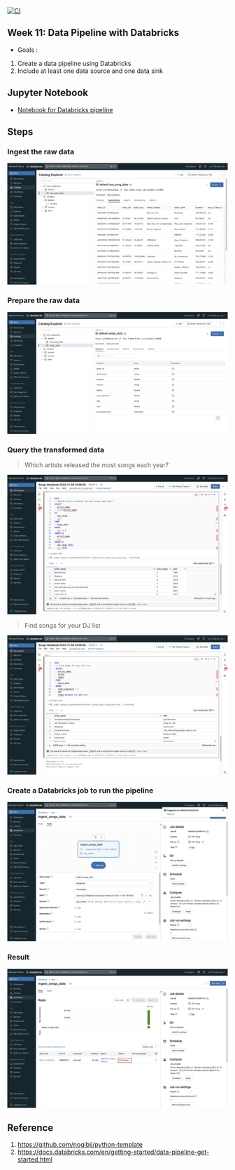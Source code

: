 [![CI](https://github.com/nogibjj/python-template/actions/workflows/cicd.yml/badge.svg)](https://github.com/nogibjj/python-template/actions/workflows/cicd.yml)
## Week 11: Data Pipeline with Databricks
- Goals :
1. Create a data pipeline using Databricks
2. Include at least one data source and one data sink

## Jupyter Notebook
- [Notebook for Databricks pipeline]()

## Steps
### Ingest the raw data

![](Results/raw_data.png)

### Prepare the raw data

![](Results/prepared_data.png)

### Query the transformed data

> Which artists released the most songs each year?

![](Results/sql_query1.png)

> Find songs for your DJ list

![](Results/sql_query2.png)

### Create a Databricks job to run the pipeline

![](Results/pipeline.png)


### Result

![](Results/result.png)

## Reference

1. https://github.com/nogibjj/python-template
2. https://docs.databricks.com/en/getting-started/data-pipeline-get-started.html
